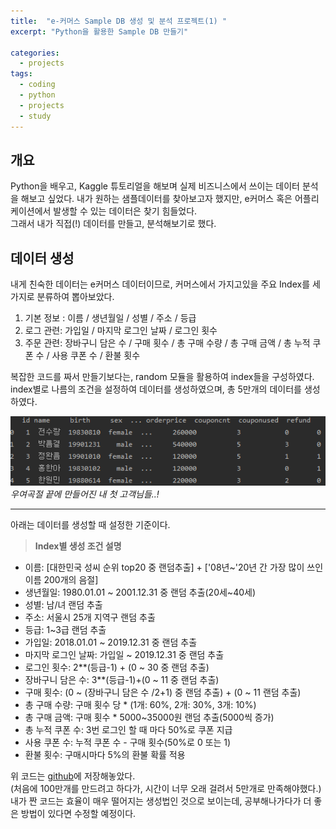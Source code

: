 ```yaml
---
title:  "e-커머스 Sample DB 생성 및 분석 프로젝트(1) "
excerpt: "Python을 활용한 Sample DB 만들기"

categories:
  - projects
tags:
  - coding
  - python
  - projects
  - study
---
```


개요
----
Python을 배우고, Kaggle 튜토리얼을 해보며 실제 비즈니스에서 쓰이는 데이터 분석을 해보고 싶었다. 내가 원하는 샘플데이터를 찾아보고자 했지만, e커머스 혹은 어플리케이션에서 발생할 수 있는 데이터은 찾기 힘들었다.  
그래서 내가 직접(!) 데이터를 만들고, 분석해보기로 했다.

데이터 생성
-----
내게 친숙한 데이터는 e커머스 데이터이므로, 커머스에서 가지고있을 주요 Index를 세 가지로 분류하여 뽑아보았다.  
1. 기본 정보 : 이름 / 생년월일 / 성별 / 주소 / 등급  
1. 로그 관련: 가입일 / 마지막 로그인 날짜 / 로그인 횟수
1. 주문 관련:  장바구니 담은 수 / 구매 횟수 / 총 구매 수량 / 총 구매 금액 / 총 누적 쿠폰 수 / 사용 쿠폰 수 / 환불 횟수

복잡한 코드를 짜서 만들기보다는, random 모듈을 활용하여 index들을 구성하였다. index별로 나름의 조건을 설정하여 데이터를 생성하였으며, 총 5만개의 데이터를 생성하였다.  

![Image_](./assets/images/Making_SampleDB_image.png)
*우여곡절 끝에 만들어진 내 첫 고객님들..!*

****
아래는 데이터를 생성할 때 설정한 기준이다.
>**Index별 생성 조건 설명**

* 이름: [대한민국 성씨 순위 top20 중 랜덤추출] + ['08년~'20년 간 가장 많이 쓰인 이름 200개의 음절]  
* 생년월일: 1980.01.01 ~ 2001.12.31 중 랜덤 추출(20세~40세)  
* 성별: 남/녀 랜덤 추출  
* 주소: 서울시 25개 지역구 랜덤 추출  
* 등급: 1~3급 랜덤 추출  
* 가입일: 2018.01.01 ~ 2019.12.31 중 랜덤 추출  
* 마지막 로그인 날짜: 가입일 ~ 2019.12.31 중 랜덤 추출
* 로그인 횟수: 2**(등급-1) + (0 ~ 30 중 랜덤 추출)  
* 장바구니 담은 수: 3**(등급-1)+(0 ~ 11 중 랜덤 추출)  
* 구매 횟수: (0 ~ (장바구니 담은 수 /2+1) 중 랜덤 추출) + (0 ~ 11 랜덤 추출)  
* 총 구매 수량: 구매 횟수 당 * (1개: 60%, 2개: 30%, 3개: 10%)  
* 총 구매 금액: 구매 횟수 * 5000~35000원 랜덤 추출(5000씩 증가)  
* 총 누적 쿠폰 수: 3번 로그인 할 때 마다 50%로 쿠폰 지급  
* 사용 쿠폰 수: 누적 쿠폰 수 - 구매 횟수(50%로 0 또는 1)  
* 환불 횟수: 구매시마다 5%의 환불 확률 적용  


위 코드는 [github](https://github.com/Sean-Parkk/Projects/blob/master/SampleDB/making_sample_DB.py)에 저장해놓았다.  
(처음에 100만개를 만드려고 하다가, 시간이 너무 오래 걸려서 5만개로 만족해야했다.)
내가 짠 코드는 효율이 매우 떨어지는 생성법인 것으로 보이는데, 공부해나가다가 더 좋은 방법이 있다면 수정할 예정이다.
